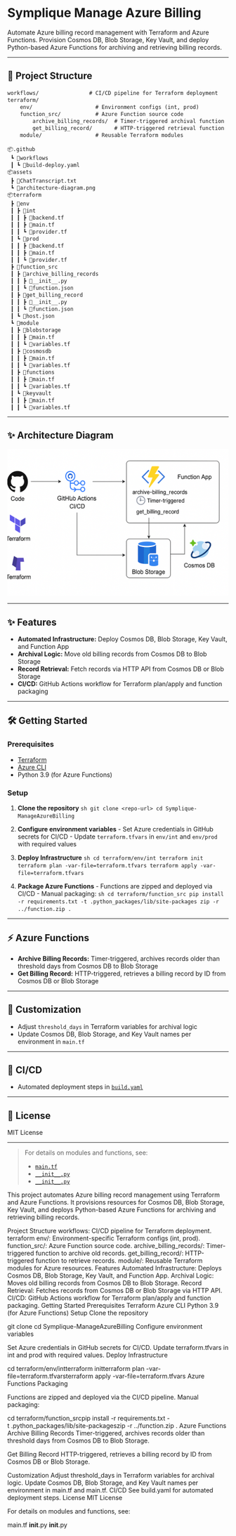 # Symplique Manage Azure Billing

Automate Azure billing record management with Terraform and Azure Functions. Provision Cosmos DB, Blob Storage, Key Vault, and deploy Python-based Azure Functions for archiving and retrieving billing records.

---

## 🚀 Project Structure

```
workflows/                # CI/CD pipeline for Terraform deployment
terraform/
    env/                    # Environment configs (int, prod)
    function_src/           # Azure Function source code
        archive_billing_records/  # Timer-triggered archival function
        get_billing_record/       # HTTP-triggered retrieval function
    module/                 # Reusable Terraform modules

📦.github
 ┗ 📂workflows
 ┃ ┗ 📜build-deploy.yaml
📦assets
 ┣ 📜ChatTranscript.txt
 ┗ 📜architecture-diagram.png
📦terraform
 ┣ 📂env
 ┃ ┣ 📂int
 ┃ ┃ ┣ 📜backend.tf
 ┃ ┃ ┣ 📜main.tf
 ┃ ┃ ┗ 📜provider.tf
 ┃ ┗ 📂prod
 ┃ ┃ ┣ 📜backend.tf
 ┃ ┃ ┣ 📜main.tf
 ┃ ┃ ┗ 📜provider.tf
 ┣ 📂function_src
 ┃ ┣ 📂archive_billing_records
 ┃ ┃ ┣ 📜__init__.py
 ┃ ┃ ┗ 📜function.json
 ┃ ┣ 📂get_billing_record
 ┃ ┃ ┣ 📜__init__.py
 ┃ ┃ ┗ 📜function.json
 ┃ ┗ 📜host.json
 ┗ 📂module
 ┃ ┣ 📂blobstorage
 ┃ ┃ ┣ 📜main.tf
 ┃ ┃ ┗ 📜variables.tf
 ┃ ┣ 📂cosmosdb
 ┃ ┃ ┣ 📜main.tf
 ┃ ┃ ┗ 📜variables.tf
 ┃ ┣ 📂functions
 ┃ ┃ ┣ 📜main.tf
 ┃ ┃ ┗ 📜variables.tf
 ┃ ┗ 📂keyvault
 ┃ ┃ ┣ 📜main.tf
 ┃ ┃ ┗ 📜variables.tf
```

---

## ✨ Architecture Diagram

![Architecture Diagram](./assets/architecture-diagram.png)

---


## ✨ Features

- **Automated Infrastructure:** Deploy Cosmos DB, Blob Storage, Key Vault, and Function App
- **Archival Logic:** Move old billing records from Cosmos DB to Blob Storage
- **Record Retrieval:** Fetch records via HTTP API from Cosmos DB or Blob Storage
- **CI/CD:** GitHub Actions workflow for Terraform plan/apply and function packaging

---

## 🛠️ Getting Started

### Prerequisites

- [Terraform](https://www.terraform.io/)
- [Azure CLI](https://docs.microsoft.com/en-us/cli/azure/install-azure-cli)
- Python 3.9 (for Azure Functions)

### Setup

1. **Clone the repository**
        ```sh
        git clone <repo-url>
        cd Symplique-ManageAzureBilling
        ```

2. **Configure environment variables**
        - Set Azure credentials in GitHub secrets for CI/CD
        - Update `terraform.tfvars` in `env/int` and `env/prod` with required values

3. **Deploy Infrastructure**
        ```sh
        cd terraform/env/int
        terraform init
        terraform plan -var-file=terraform.tfvars
        terraform apply -var-file=terraform.tfvars
        ```

4. **Package Azure Functions**
        - Functions are zipped and deployed via CI/CD
        - Manual packaging:
                ```sh
                cd terraform/function_src
                pip install -r requirements.txt -t .python_packages/lib/site-packages
                zip -r ../function.zip .
                ```

---

## ⚡ Azure Functions

- **Archive Billing Records:** Timer-triggered, archives records older than threshold days from Cosmos DB to Blob Storage
- **Get Billing Record:** HTTP-triggered, retrieves a billing record by ID from Cosmos DB or Blob Storage

---

## 🧩 Customization

- Adjust `threshold_days` in Terraform variables for archival logic
- Update Cosmos DB, Blob Storage, and Key Vault names per environment in `main.tf`

---

## 🔄 CI/CD

- Automated deployment steps in [`build.yaml`](workflows/build.yaml)

---

## 📄 License

MIT License

---

> For details on modules and functions, see:
> - [`main.tf`](terraform/env/int/main.tf)
> - [`__init__.py`](terraform/function_src/archive_billing_records/__init__.py)
> - [`__init__.py`](terraform/function_src/get_billing_record/__init__.py)

This project automates Azure billing record management using Terraform and Azure Functions. It provisions resources for Cosmos DB, Blob Storage, Key Vault, and deploys Python-based Azure Functions for archiving and retrieving billing records.

Project Structure
workflows: CI/CD pipeline for Terraform deployment.
terraform
env/: Environment-specific Terraform configs (int, prod).
function_src/: Azure Function source code.
archive_billing_records/: Timer-triggered function to archive old records.
get_billing_record/: HTTP-triggered function to retrieve records.
module/: Reusable Terraform modules for Azure resources.
Features
Automated Infrastructure: Deploys Cosmos DB, Blob Storage, Key Vault, and Function App.
Archival Logic: Moves old billing records from Cosmos DB to Blob Storage.
Record Retrieval: Fetches records from Cosmos DB or Blob Storage via HTTP API.
CI/CD: GitHub Actions workflow for Terraform plan/apply and function packaging.
Getting Started
Prerequisites
Terraform
Azure CLI
Python 3.9 (for Azure Functions)
Setup
Clone the repository


git clone <repo-url>cd Symplique-ManageAzureBilling
Configure environment variables

Set Azure credentials in GitHub secrets for CI/CD.
Update terraform.tfvars in int and prod with required values.
Deploy Infrastructure


cd terraform/env/intterraform initterraform plan -var-file=terraform.tfvarsterraform apply -var-file=terraform.tfvars
Azure Functions Packaging

Functions are zipped and deployed via the CI/CD pipeline.
Manual packaging:

cd terraform/function_srcpip install -r requirements.txt -t .python_packages/lib/site-packageszip -r ../function.zip .
Azure Functions
Archive Billing Records
Timer-triggered, archives records older than threshold days from Cosmos DB to Blob Storage.

Get Billing Record
HTTP-triggered, retrieves a billing record by ID from Cosmos DB or Blob Storage.

Customization
Adjust threshold_days in Terraform variables for archival logic.
Update Cosmos DB, Blob Storage, and Key Vault names per environment in main.tf and main.tf.
CI/CD
See build.yaml for automated deployment steps.
License
MIT License

For details on modules and functions, see:

main.tf
__init__.py
__init__.py
